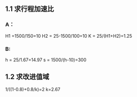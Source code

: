 ## 1.1 求行程加速比
### A：
H1 =1500/150=10
H2 = 25-1500/100=10
K = 25/(H1+H2)=1.25
### B:
 h = 25/1.67=14.97
 s = 1500/(h-10)=300

## 1.2 求改进值域
1/((1-0.8)+0.8/k)=2
k=2.67